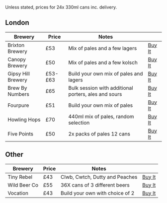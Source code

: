 Unless stated, prices for 24x 330ml cans inc. delivery.

## London

| Brewery | Price | Notes | |
| --- | --- | --- | --- |
| Brixton Brewery | £53 | Mix of pales and a few lagers | [Buy It](https://www.brixtonbrewery.com/product/mixed_case/) |
| Canopy Brewery | £50 | Mix of pales and a few kolsch | [Buy It](https://shop.canopybeer.com/products/essentials-box-24-pack?variant=31453371334769) |
| Gipsy Hill Brewery | £53-£63 | Build your own mix of pales and lagers | [Buy It](https://gipsyhillbrew.com/product/mix-match-core-range-24-pack-copy/) |
| Brew By Numbers | £65 | Bulk session with additional porters, ales and sours | [Buy It](https://shop.brewbynumbers.com/collections/mixed-cases/products/ultimate-brew-by-numbers-box) |
| Fourpure | £51 | Build your own mix of pales | [Buy It](https://www.fourpure.com/browse) |
| Howling Hops | £70 | 440ml mix of pales, random selection | [Buy It](https://www.howlinghops.co.uk/product/preorder-6-beer-mixed-case-24-x-440ml/) |
| Five Points | £50 | 2x packs of pales 12 cans | [Buy It](https://shop.fivepointsbrewing.co.uk/browse/c-Beers-11) |


## Other

| Brewery | Price | Notes | |
| --- | --- | --- | --- |
| Tiny Rebel | £43 | Clwb, Cwtch, Dutty and Peaches | [Buy It](https://www.tinyrebel.co.uk/beer/new-mixed-24-pack)
| Wild Beer Co | £55 | 36X cans of 3 different beers | [Buy It](https://www.wildbeerco.com/browse/c-Mixed-Cases-Deals-50)
| Vocation | £43 | Build your own with choice of 2 | [Buy It](https://www.vocationbrewery.com/collections/core)
